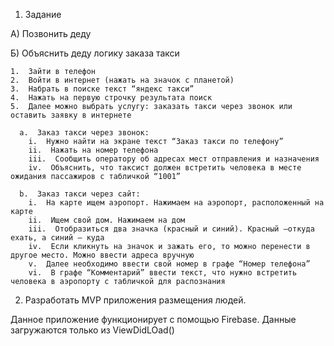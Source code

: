 1) Задание

  А) Позвонить деду
  
  Б) Объяснить деду логику заказа такси
  
    1.  Зайти в телефон
    2.  Войти в интернет (нажать на значок с планетой)
    3.  Набрать в поиске текст “яндекс такси”
    4.  Нажать на первую строчку результата поиск
    5.  Далее можно выбрать услугу: заказать такси через звонок или оставить заявку в интернете
    
      a.  Заказ такси через звонок:
        i.  Нужно найти на экране текст “Заказ такси по телефону”
        ii.  Нажать на номер телефона
        iii.  Сообщить оператору об адресах мест отправления и назначения
        iv.  Объяснить, что таксист должен встретить человека в месте ожидания пассажиров с табличкой “1001”
        
      b.  Заказ такси через сайт:
        i.  На карте ищем аэропорт. Нажимаем на аэропорт, расположенный на карте
        ii.  Ищем свой дом. Нажимаем на дом
        iii.  Отобразиться два значка (красный и синий). Красный –откуда ехать, а синий – куда
        iv.  Если кликнуть на значок и зажать его, то можно перенести в другое место. Можно ввести адреса вручную
        v.  Далее необходимо ввести свой номер в графе “Номер телефона”
        vi.  В графе “Комментарий” ввести текст, что нужно встретить человека в аэропорту с табличкой для распознания
        
2) Разработать MVP приложения размещения людей.

Данное приложение функционирует с помощью Firebase. Данные загружаются только из ViewDidLOad()
